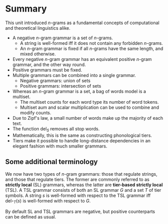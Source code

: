 # Summary

This unit introduced $n$-grams as a fundamental concepts of computational and theoretical linguistics alike.

- A negative $n$-gram grammar is a set of $n$-grams.
    - A string is well-formed iff it does not contain any forbidden $n$-grams.
    - An $n$-gram grammar is fixed if all $n$-grams have the same length, and mixed otherwise.
- Every negative $n$-gram grammar has an equivalent positive $n$-gram grammar, and the other way round.
- Positive grammars must be fixed.
- Multiple grammars can be combined into a single grammar.
    - Negative grammars: union of sets
    - Positive grammars: intersection of sets
- Whereas an $n$-gram grammar is a set, a bag of words model is a multiset.
    - The multiset counts for each word type its number of word tokens.
    - Multiset aum and scalar multiplication can be used to combine and modify counts.
- Due to Zipf's law, a small number of words make up the majority of each text.
- The function $\mathrm{del}_S$ removes all stop words.
- Mathematically, this is the same as constructing phonological tiers.
- Tiers make it possible to handle long-distance dependencies in an elegant fashion with much smaller grammars.

## Some additional terminology

We now have two types of $n$-gram grammars: those that regulate strings, and those that regulate tiers.
The former are commonly referred to as **strictly local** (SL) grammars, whereas the latter are **tier-based strictly local** (TSL).
A TSL grammar consists of both an SL grammar $G$ and a set $T$ of tier symbols.
A string $s$ is well-formed with respect to the TSL grammar iff $\mathrm{del}_{^+T}(s)$ is well-formed with respect to $G$.

By default SL and TSL grammars are negative, but positive counterparts can be defined as usual.
